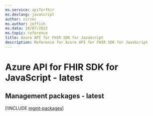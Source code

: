 ```yaml
---
ms.service: apiforfhir
ms.devlang: javascript
author: xirzec
ms.author: jeffish
ms.data: 10/07/2022
ms.topic: reference
title: Azure API for FHIR SDK for JavaScript
description: Reference for Azure API for FHIR SDK for JavaScript
---
```

# Azure API for FHIR SDK for JavaScript - latest

## Management packages - latest
[!INCLUDE [mgmt-packages](api-for-fhir-mgmt-index.md)]